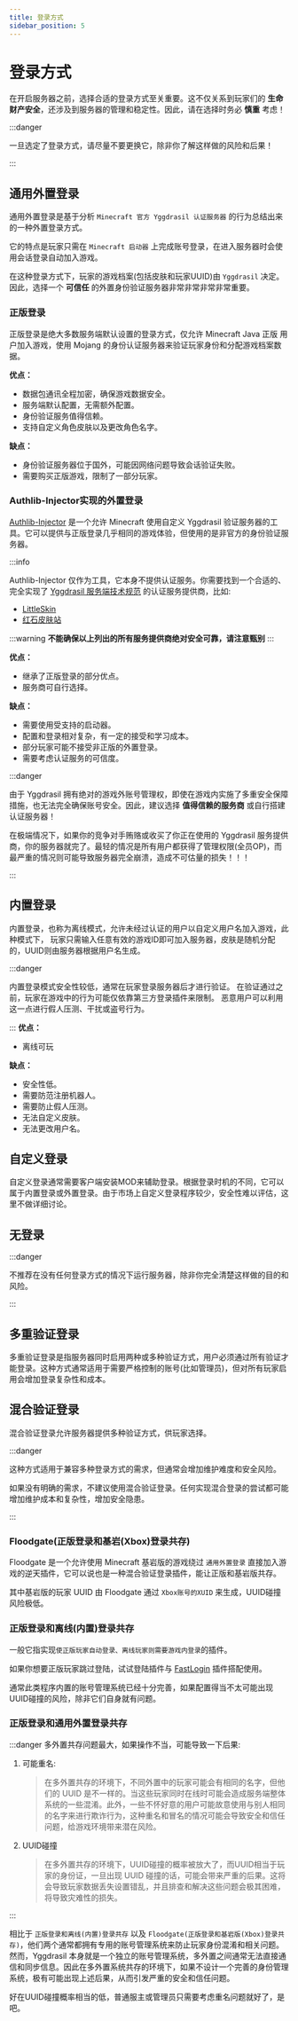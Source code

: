 ```yaml
---
title: 登录方式
sidebar_position: 5
---
```


# 登录方式

在开启服务器之前，选择合适的登录方式至关重要。这不仅关系到玩家们的 **生命财产安全**，还涉及到服务器的管理和稳定性。因此，请在选择时务必 **慎重** 考虑！

:::danger

一旦选定了登录方式，请尽量不要更换它，除非你了解这样做的风险和后果！

:::

## 通用外置登录

通用外置登录是基于分析 `Minecraft 官方 Yggdrasil 认证服务器` 的行为总结出来的一种外置登录方式。

它的特点是玩家只需在 `Minecraft 启动器` 上完成账号登录，在进入服务器时会使用会话登录自动加入游戏。

在这种登录方式下，玩家的游戏档案(包括皮肤和玩家UUID)由 `Yggdrasil` 决定。因此，选择一个 **可信任** 的外置身份验证服务器非常非常非常非常重要。

### 正版登录

正版登录是绝大多数服务端默认设置的登录方式，仅允许 Minecraft Java 正版 用户加入游戏，使用 Mojang 的身份认证服务器来验证玩家身份和分配游戏档案数据。

**优点：**

* 数据包通讯全程加密，确保游戏数据安全。
* 服务端默认配置，无需额外配置。
* 身份验证服务值得信赖。
* 支持自定义角色皮肤以及更改角色名字。

**缺点：**

* 身份验证服务器位于国外，可能因网络问题导致会话验证失败。
* 需要购买正版游戏，限制了一部分玩家。

### Authlib-Injector实现的外置登录

[Authlib-Injector](https://github.com/yushijinhun/authlib-injector) 是一个允许 Minecraft 使用自定义 Yggdrasil 验证服务器的工具。它可以提供与正版登录几乎相同的游戏体验，但使用的是非官方的身份验证服务器。

:::info

Authlib-Injector 仅作为工具，它本身不提供认证服务。你需要找到一个合适的、完全实现了
[Yggdrasil 服务端技术规范](https://github.com/yushijinhun/authlib-injector/wiki/Yggdrasil-%E6%9C%8D%E5%8A%A1%E7%AB%AF%E6%8A%80%E6%9C%AF%E8%A7%84%E8%8C%83)
的认证服务提供商，比如:

* [LittleSkin](https://littleskin.cn/)
* [红石皮肤站](https://mcskin.com.cn/)

:::warning
**不能确保以上列出的所有服务提供商绝对安全可靠，请注意甄别**
:::

**优点：**

* 继承了正版登录的部分优点。
* 服务商可自行选择。

**缺点：**

* 需要使用受支持的启动器。
* 配置和登录相对复杂，有一定的接受和学习成本。
* 部分玩家可能不接受非正版的外置登录。
* 需要考虑认证服务的可信度。

:::danger

由于 Yggdrasil 拥有绝对的游戏外账号管理权，即使在游戏内实施了多重安全保障措施，也无法完全确保账号安全。因此，建议选择 **值得信赖的服务商** 或自行搭建认证服务器！

在极端情况下，如果你的竞争对手贿赂或收买了你正在使用的 Yggdrasil 服务提供商，你的服务器就完了。最轻的情况是所有用户都获得了管理权限(全员OP)，而最严重的情况则可能导致服务器完全崩溃，造成不可估量的损失！！！

:::

## 内置登录

内置登录，也称为离线模式，允许未经过认证的用户以自定义用户名加入游戏，此种模式下，
玩家只需输入任意有效的游戏ID即可加入服务器，皮肤是随机分配的，UUID则由服务器根据用户名生成。

:::danger

内置登录模式安全性较低，通常在玩家登录服务器后才进行验证。
在验证通过之前，玩家在游戏中的行为可能仅依靠第三方登录插件来限制。
恶意用户可以利用这一点进行假人压测、干扰或盗号行为。

:::
**优点：**

* 离线可玩

**缺点：**

* 安全性低。
* 需要防范注册机器人。
* 需要防止假人压测。
* 无法自定义皮肤。
* 无法更改用户名。

## 自定义登录

自定义登录通常需要客户端安装MOD来辅助登录。根据登录时机的不同，它可以属于内置登录或外置登录。由于市场上自定义登录程序较少，安全性难以评估，这里不做详细讨论。

## 无登录

:::danger

不推荐在没有任何登录方式的情况下运行服务器，除非你完全清楚这样做的目的和风险。

:::

## 多重验证登录

多重验证登录是指服务器同时启用两种或多种验证方式，用户必须通过所有验证才能登录。这种方式通常适用于需要严格控制的账号(比如管理员)，但对所有玩家启用会增加登录复杂性和成本。

## 混合验证登录

混合验证登录允许服务器提供多种验证方式，供玩家选择。

:::danger

这种方式适用于兼容多种登录方式的需求，但通常会增加维护难度和安全风险。

如果没有明确的需求，不建议使用混合验证登录。任何实现混合登录的尝试都可能增加维护成本和复杂性，增加安全隐患。

:::

### Floodgate(正版登录和基岩(Xbox)登录共存)

Floodgate 是一个允许使用 Minecraft 基岩版的游戏绕过 `通用外置登录` 直接加入游戏的逆天插件，它可以说也是一种混合验证登录插件，能让正版和基岩版共存。

其中基岩版的玩家 UUID 由 Floodgate 通过 `Xbox账号的XUID` 来生成，UUID碰撞风险极低。

### 正版登录和离线(内置)登录共存

一般它指实现`使正版玩家自动登录、离线玩家则需要游戏内登录`的插件。

如果你想要正版玩家跳过登陆，试试登陆插件与 [FastLogin](https://www.spigotmc.org/resources/.14153) 插件搭配使用。

通常此类程序内置的账号管理系统已经十分完善，如果配置得当不太可能出现UUID碰撞的风险，除非它们自身就有问题。

### 正版登录和通用外置登录共存

:::danger
多外置共存问题最大，如果操作不当，可能导致一下后果:

1. 可能重名:

    > 在多外置共存的环境下，不同外置中的玩家可能会有相同的名字，但他们的 UUID 是不一样的。当这些玩家同时在线时可能会造成服务端整体系统的一些混淆。此外，一些不怀好意的用户可能故意使用与别人相同的名字来进行欺诈行为，这种重名和冒名的情况可能会导致安全和信任问题，给游戏环境带来潜在风险。

2. UUID碰撞

    > 在多外置共存的环境下，UUID碰撞的概率被放大了，而UUID相当于玩家的身份证，一旦出现 UUID 碰撞的话，可能会带来严重的后果。这将会导致玩家数据丢失设置错乱，并且排查和解决这些问题会极其困难，将导致灾难性的损失。

:::

相比于 `正版登录和离线(内置)登录共存` 以及 `Floodgate(正版登录和基岩版(Xbox)登录共存)`，他们两个通常都拥有专用的账号管理系统来防止玩家身份混淆和相关问题。然而，Yggdrasil 本身就是一个独立的账号管理系统，多外置之间通常无法直接通信和同步信息。因此在多外置系统共存的环境下，如果不设计一个完善的身份管理系统，极有可能出现上述后果，从而引发严重的安全和信任问题。

好在UUID碰撞概率相当的低，普通服主或管理员只需要考虑重名问题就好了，是吧。
